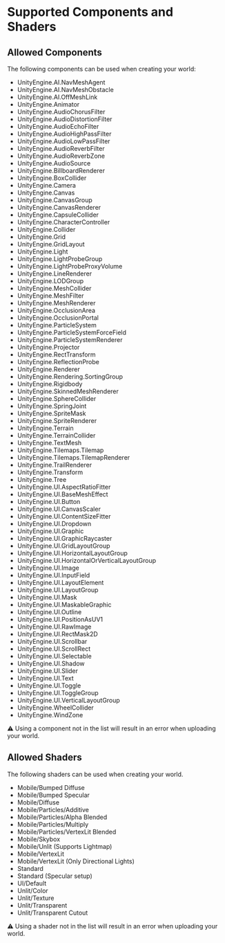 # Supported Components and Shaders

## Allowed Components

The following components can be used when creating your world:

- UnityEngine.AI.NavMeshAgent
- UnityEngine.AI.NavMeshObstacle
- UnityEngine.AI.OffMeshLink
- UnityEngine.Animator
- UnityEngine.AudioChorusFilter
- UnityEngine.AudioDistortionFilter
- UnityEngine.AudioEchoFilter
- UnityEngine.AudioHighPassFilter
- UnityEngine.AudioLowPassFilter
- UnityEngine.AudioReverbFilter
- UnityEngine.AudioReverbZone
- UnityEngine.AudioSource
- UnityEngine.BillboardRenderer
- UnityEngine.BoxCollider
- UnityEngine.Camera
- UnityEngine.Canvas
- UnityEngine.CanvasGroup
- UnityEngine.CanvasRenderer
- UnityEngine.CapsuleCollider
- UnityEngine.CharacterController
- UnityEngine.Collider
- UnityEngine.Grid
- UnityEngine.GridLayout
- UnityEngine.Light
- UnityEngine.LightProbeGroup
- UnityEngine.LightProbeProxyVolume
- UnityEngine.LineRenderer
- UnityEngine.LODGroup
- UnityEngine.MeshCollider
- UnityEngine.MeshFilter
- UnityEngine.MeshRenderer
- UnityEngine.OcclusionArea
- UnityEngine.OcclusionPortal
- UnityEngine.ParticleSystem
- UnityEngine.ParticleSystemForceField
- UnityEngine.ParticleSystemRenderer
- UnityEngine.Projector
- UnityEngine.RectTransform
- UnityEngine.ReflectionProbe
- UnityEngine.Renderer
- UnityEngine.Rendering.SortingGroup
- UnityEngine.Rigidbody
- UnityEngine.SkinnedMeshRenderer
- UnityEngine.SphereCollider
- UnityEngine.SpringJoint
- UnityEngine.SpriteMask
- UnityEngine.SpriteRenderer
- UnityEngine.Terrain
- UnityEngine.TerrainCollider
- UnityEngine.TextMesh
- UnityEngine.Tilemaps.Tilemap
- UnityEngine.Tilemaps.TilemapRenderer
- UnityEngine.TrailRenderer
- UnityEngine.Transform
- UnityEngine.Tree
- UnityEngine.UI.AspectRatioFitter
- UnityEngine.UI.BaseMeshEffect
- UnityEngine.UI.Button
- UnityEngine.UI.CanvasScaler
- UnityEngine.UI.ContentSizeFitter
- UnityEngine.UI.Dropdown
- UnityEngine.UI.Graphic
- UnityEngine.UI.GraphicRaycaster
- UnityEngine.UI.GridLayoutGroup
- UnityEngine.UI.HorizontalLayoutGroup
- UnityEngine.UI.HorizontalOrVerticalLayoutGroup
- UnityEngine.UI.Image
- UnityEngine.UI.InputField
- UnityEngine.UI.LayoutElement
- UnityEngine.UI.LayoutGroup
- UnityEngine.UI.Mask
- UnityEngine.UI.MaskableGraphic
- UnityEngine.UI.Outline
- UnityEngine.UI.PositionAsUV1
- UnityEngine.UI.RawImage
- UnityEngine.UI.RectMask2D
- UnityEngine.UI.Scrollbar
- UnityEngine.UI.ScrollRect
- UnityEngine.UI.Selectable
- UnityEngine.UI.Shadow
- UnityEngine.UI.Slider
- UnityEngine.UI.Text
- UnityEngine.UI.Toggle
- UnityEngine.UI.ToggleGroup
- UnityEngine.UI.VerticalLayoutGroup
- UnityEngine.WheelCollider
- UnityEngine.WindZone

:warning: Using a component not in the list will result in an error when uploading your world.

## Allowed Shaders

The following shaders can be used when creating your world.

- Mobile/Bumped Diffuse
- Mobile/Bumped Specular
- Mobile/Diffuse
- Mobile/Particles/Additive
- Mobile/Particles/Alpha Blended
- Mobile/Particles/Multiply
- Mobile/Particles/VertexLit Blended
- Mobile/Skybox
- Mobile/Unlit (Supports Lightmap)
- Mobile/VertexLit
- Mobile/VertexLit (Only Directional Lights)
- Standard
- Standard (Specular setup)
- UI/Default
- Unlit/Color
- Unlit/Texture
- Unlit/Transparent
- Unlit/Transparent Cutout

:warning: Using a shader not in the list will result in an error when uploading your world.
